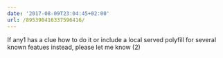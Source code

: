 ```yaml
---
date: '2017-08-09T23:04:45+02:00'
url: /895390416337596416/
---
```

If any1 has a clue how to do it or include a local served polyfill for several known featues instead, please let me know (2)
